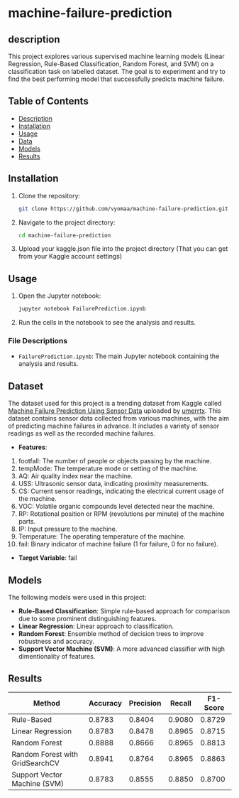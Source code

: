 # machine-failure-prediction
## description
This project explores various supervised machine learning models (Linear Regression, Rule-Based Classification, Random Forest, and SVM) on a classification task on labelled dataset. The goal is to experiment and try to find the best performing model that successfully predicts machine failure.
## Table of Contents
- [Description](#description)
- [Installation](#installation)
- [Usage](#usage)
- [Data](#dataset)
- [Models](#models)
- [Results](#results)
## Installation

1. Clone the repository:
    ```sh
    git clone https://github.com/vyomaa/machine-failure-prediction.git
    ```
2. Navigate to the project directory:
    ```sh
    cd machine-failure-prediction
    ```
3. Upload your kaggle.json file into the project directory (That you can get from your Kaggle account settings)
   
## Usage

1. Open the Jupyter notebook:
    ```sh
    jupyter notebook FailurePrediction.ipynb
    ```
2. Run the cells in the notebook to see the analysis and results.

### File Descriptions
- `FailurePrediction.ipynb`: The main Jupyter notebook containing the analysis and results.

## Dataset

The dataset used for this project is a trending dataset from Kaggle called [Machine Failure Prediction Using Sensor Data](https://www.kaggle.com/datasets/umerrtx/machine-failure-prediction-using-sensor-data/data) uploaded by [umerrtx](https://www.kaggle.com/umerrtx). This dataset contains sensor data collected from various machines, with the aim of predicting machine failures in advance. It includes a variety of sensor readings as well as the recorded machine failures.

- **Features**:
1. footfall: The number of people or objects passing by the machine.
2. tempMode: The temperature mode or setting of the machine.
3. AQ: Air quality index near the machine.
4. USS: Ultrasonic sensor data, indicating proximity measurements.
5. CS: Current sensor readings, indicating the electrical current usage of the machine.
6. VOC: Volatile organic compounds level detected near the machine.
7. RP: Rotational position or RPM (revolutions per minute) of the machine parts.
8. IP: Input pressure to the machine.
9. Temperature: The operating temperature of the machine.
10. fail: Binary indicator of machine failure (1 for failure, 0 for no failure).
- **Target Variable**: fail

## Models

The following models were used in this project:
- **Rule-Based Classification**: Simple rule-based approach for comparison due to some prominent distinguishing features.
- **Linear Regression**: Linear approach to classification.
- **Random Forest**: Ensemble method of decision trees to improve robustness and accuracy.
- **Support Vector Machine (SVM)**: A more advanced classifier with high dimentionality of features.

## Results

| Method             | Accuracy | Precision | Recall | F1-Score |
|--------------------|----------|-----------|--------|----------|
| Rule-Based  | 0.8783     | 0.8404      | 0.9080   | 0.8729     |
| Linear Regression         | 0.8783     | 0.8478      | 0.8965   | 0.8715     |
| Random Forest      | 0.8888     | 0.8666      | 0.8965   | 0.8813     |
| Random Forest with GridSearchCV | 0.8941 | 0.8764 | 0.8965 | 0.8863
| Support Vector Machine (SVM) | 0.8783 | 0.8555 | 0.8850 | 0.8700     |



